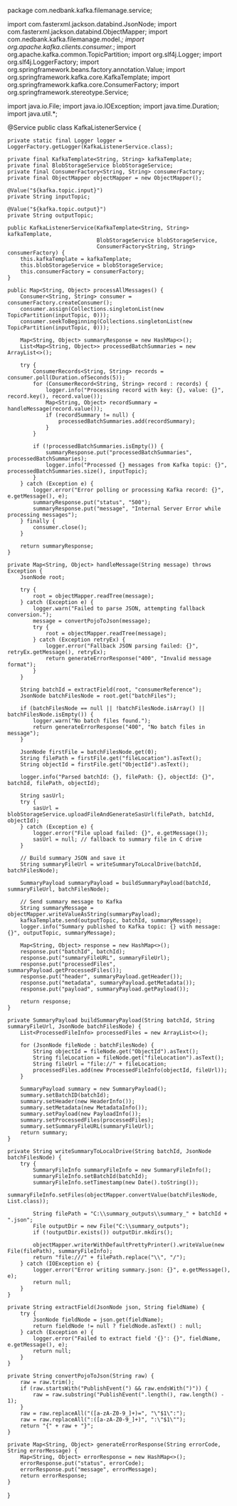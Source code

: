 package com.nedbank.kafka.filemanage.service;

import com.fasterxml.jackson.databind.JsonNode;
import com.fasterxml.jackson.databind.ObjectMapper;
import com.nedbank.kafka.filemanage.model.*;
import org.apache.kafka.clients.consumer.*;
import org.apache.kafka.common.TopicPartition;
import org.slf4j.Logger;
import org.slf4j.LoggerFactory;
import org.springframework.beans.factory.annotation.Value;
import org.springframework.kafka.core.KafkaTemplate;
import org.springframework.kafka.core.ConsumerFactory;
import org.springframework.stereotype.Service;

import java.io.File;
import java.io.IOException;
import java.time.Duration;
import java.util.*;

@Service
public class KafkaListenerService {

    private static final Logger logger = LoggerFactory.getLogger(KafkaListenerService.class);

    private final KafkaTemplate<String, String> kafkaTemplate;
    private final BlobStorageService blobStorageService;
    private final ConsumerFactory<String, String> consumerFactory;
    private final ObjectMapper objectMapper = new ObjectMapper();

    @Value("${kafka.topic.input}")
    private String inputTopic;

    @Value("${kafka.topic.output}")
    private String outputTopic;

    public KafkaListenerService(KafkaTemplate<String, String> kafkaTemplate,
                                BlobStorageService blobStorageService,
                                ConsumerFactory<String, String> consumerFactory) {
        this.kafkaTemplate = kafkaTemplate;
        this.blobStorageService = blobStorageService;
        this.consumerFactory = consumerFactory;
    }

    public Map<String, Object> processAllMessages() {
        Consumer<String, String> consumer = consumerFactory.createConsumer();
        consumer.assign(Collections.singletonList(new TopicPartition(inputTopic, 0)));
        consumer.seekToBeginning(Collections.singletonList(new TopicPartition(inputTopic, 0)));

        Map<String, Object> summaryResponse = new HashMap<>();
        List<Map<String, Object>> processedBatchSummaries = new ArrayList<>();

        try {
            ConsumerRecords<String, String> records = consumer.poll(Duration.ofSeconds(5));
            for (ConsumerRecord<String, String> record : records) {
                logger.info("Processing record with key: {}, value: {}", record.key(), record.value());
                Map<String, Object> recordSummary = handleMessage(record.value());
                if (recordSummary != null) {
                    processedBatchSummaries.add(recordSummary);
                }
            }

            if (!processedBatchSummaries.isEmpty()) {
                summaryResponse.put("processedBatchSummaries", processedBatchSummaries);
                logger.info("Processed {} messages from Kafka topic: {}", processedBatchSummaries.size(), inputTopic);
            }
        } catch (Exception e) {
            logger.error("Error polling or processing Kafka record: {}", e.getMessage(), e);
            summaryResponse.put("status", "500");
            summaryResponse.put("message", "Internal Server Error while processing messages");
        } finally {
            consumer.close();
        }

        return summaryResponse;
    }

    private Map<String, Object> handleMessage(String message) throws Exception {
        JsonNode root;

        try {
            root = objectMapper.readTree(message);
        } catch (Exception e) {
            logger.warn("Failed to parse JSON, attempting fallback conversion.");
            message = convertPojoToJson(message);
            try {
                root = objectMapper.readTree(message);
            } catch (Exception retryEx) {
                logger.error("Fallback JSON parsing failed: {}", retryEx.getMessage(), retryEx);
                return generateErrorResponse("400", "Invalid message format");
            }
        }

        String batchId = extractField(root, "consumerReference");
        JsonNode batchFilesNode = root.get("batchFiles");

        if (batchFilesNode == null || !batchFilesNode.isArray() || batchFilesNode.isEmpty()) {
            logger.warn("No batch files found.");
            return generateErrorResponse("400", "No batch files in message");
        }

        JsonNode firstFile = batchFilesNode.get(0);
        String filePath = firstFile.get("fileLocation").asText();
        String objectId = firstFile.get("ObjectId").asText();

        logger.info("Parsed batchId: {}, filePath: {}, objectId: {}", batchId, filePath, objectId);

        String sasUrl;
        try {
            sasUrl = blobStorageService.uploadFileAndGenerateSasUrl(filePath, batchId, objectId);
        } catch (Exception e) {
            logger.error("File upload failed: {}", e.getMessage());
            sasUrl = null; // fallback to summary file in C drive
        }

        // Build summary JSON and save it
        String summaryFileUrl = writeSummaryToLocalDrive(batchId, batchFilesNode);

        SummaryPayload summaryPayload = buildSummaryPayload(batchId, summaryFileUrl, batchFilesNode);

        // Send summary message to Kafka
        String summaryMessage = objectMapper.writeValueAsString(summaryPayload);
        kafkaTemplate.send(outputTopic, batchId, summaryMessage);
        logger.info("Summary published to Kafka topic: {} with message: {}", outputTopic, summaryMessage);

        Map<String, Object> response = new HashMap<>();
        response.put("batchId", batchId);
        response.put("summaryFileURL", summaryFileUrl);
        response.put("processedFiles", summaryPayload.getProcessedFiles());
        response.put("header", summaryPayload.getHeader());
        response.put("metadata", summaryPayload.getMetadata());
        response.put("payload", summaryPayload.getPayload());

        return response;
    }

    private SummaryPayload buildSummaryPayload(String batchId, String summaryFileUrl, JsonNode batchFilesNode) {
        List<ProcessedFileInfo> processedFiles = new ArrayList<>();

        for (JsonNode fileNode : batchFilesNode) {
            String objectId = fileNode.get("ObjectId").asText();
            String fileLocation = fileNode.get("fileLocation").asText();
            String fileUrl = "file://" + fileLocation;
            processedFiles.add(new ProcessedFileInfo(objectId, fileUrl));
        }

        SummaryPayload summary = new SummaryPayload();
        summary.setBatchID(batchId);
        summary.setHeader(new HeaderInfo());
        summary.setMetadata(new MetadataInfo());
        summary.setPayload(new PayloadInfo());
        summary.setProcessedFiles(processedFiles);
        summary.setSummaryFileURL(summaryFileUrl);
        return summary;
    }

    private String writeSummaryToLocalDrive(String batchId, JsonNode batchFilesNode) {
        try {
            SummaryFileInfo summaryFileInfo = new SummaryFileInfo();
            summaryFileInfo.setBatchId(batchId);
            summaryFileInfo.setTimestamp(new Date().toString());
            summaryFileInfo.setFiles(objectMapper.convertValue(batchFilesNode, List.class));

            String filePath = "C:\\summary_outputs\\summary_" + batchId + ".json";
            File outputDir = new File("C:\\summary_outputs");
            if (!outputDir.exists()) outputDir.mkdirs();

            objectMapper.writerWithDefaultPrettyPrinter().writeValue(new File(filePath), summaryFileInfo);
            return "file:///" + filePath.replace("\\", "/");
        } catch (IOException e) {
            logger.error("Error writing summary.json: {}", e.getMessage(), e);
            return null;
        }
    }

    private String extractField(JsonNode json, String fieldName) {
        try {
            JsonNode fieldNode = json.get(fieldName);
            return fieldNode != null ? fieldNode.asText() : null;
        } catch (Exception e) {
            logger.error("Failed to extract field '{}': {}", fieldName, e.getMessage(), e);
            return null;
        }
    }

    private String convertPojoToJson(String raw) {
        raw = raw.trim();
        if (raw.startsWith("PublishEvent(") && raw.endsWith(")")) {
            raw = raw.substring("PublishEvent(".length(), raw.length() - 1);
        }
        raw = raw.replaceAll("([a-zA-Z0-9_]+)=", "\"$1\":");
        raw = raw.replaceAll(":([a-zA-Z0-9_]+)", ":\"$1\"");
        return "{" + raw + "}";
    }

    private Map<String, Object> generateErrorResponse(String errorCode, String errorMessage) {
        Map<String, Object> errorResponse = new HashMap<>();
        errorResponse.put("status", errorCode);
        errorResponse.put("message", errorMessage);
        return errorResponse;
    }
}
